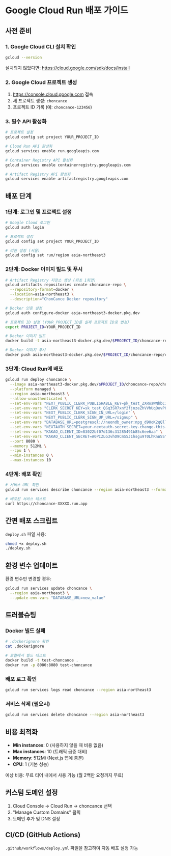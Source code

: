 # Google Cloud Run 배포 가이드

## 사전 준비

### 1. Google Cloud CLI 설치 확인
```bash
gcloud --version
```

설치되지 않았다면: https://cloud.google.com/sdk/docs/install

### 2. Google Cloud 프로젝트 생성
1. https://console.cloud.google.com 접속
2. 새 프로젝트 생성: `choncance`
3. 프로젝트 ID 기록 (예: `choncance-123456`)

### 3. 필수 API 활성화
```bash
# 프로젝트 설정
gcloud config set project YOUR_PROJECT_ID

# Cloud Run API 활성화
gcloud services enable run.googleapis.com

# Container Registry API 활성화
gcloud services enable containerregistry.googleapis.com

# Artifact Registry API 활성화
gcloud services enable artifactregistry.googleapis.com
```

## 배포 단계

### 1단계: 로그인 및 프로젝트 설정
```bash
# Google Cloud 로그인
gcloud auth login

# 프로젝트 설정
gcloud config set project YOUR_PROJECT_ID

# 리전 설정 (서울)
gcloud config set run/region asia-northeast3
```

### 2단계: Docker 이미지 빌드 및 푸시
```bash
# Artifact Registry 저장소 생성 (최초 1회만)
gcloud artifacts repositories create choncance-repo \
  --repository-format=docker \
  --location=asia-northeast3 \
  --description="ChonCance Docker repository"

# Docker 인증 설정
gcloud auth configure-docker asia-northeast3-docker.pkg.dev

# 프로젝트 ID 설정 (YOUR_PROJECT_ID를 실제 프로젝트 ID로 변경)
export PROJECT_ID=YOUR_PROJECT_ID

# Docker 이미지 빌드
docker build -t asia-northeast3-docker.pkg.dev/$PROJECT_ID/choncance-repo/choncance:latest .

# Docker 이미지 푸시
docker push asia-northeast3-docker.pkg.dev/$PROJECT_ID/choncance-repo/choncance:latest
```

### 3단계: Cloud Run에 배포
```bash
gcloud run deploy choncance \
  --image asia-northeast3-docker.pkg.dev/$PROJECT_ID/choncance-repo/choncance:latest \
  --platform managed \
  --region asia-northeast3 \
  --allow-unauthenticated \
  --set-env-vars "NEXT_PUBLIC_CLERK_PUBLISHABLE_KEY=pk_test_ZXRoaWNhbC1zd2lmdC0xLmNsZXJrLmFjY291bnRzLmRldiQ" \
  --set-env-vars "CLERK_SECRET_KEY=sk_test_QGq3SR7xnY2fjnzeZhVVhUqOovPKfPgzYurXtJqfNV" \
  --set-env-vars "NEXT_PUBLIC_CLERK_SIGN_IN_URL=/login" \
  --set-env-vars "NEXT_PUBLIC_CLERK_SIGN_UP_URL=/signup" \
  --set-env-vars "DATABASE_URL=postgresql://neondb_owner:npg_d9OoK2qQlTXH@ep-proud-fog-a100b0a9-pooler.ap-southeast-1.aws.neon.tech/neondb?sslmode=require&channel_binding=require" \
  --set-env-vars "NEXTAUTH_SECRET=your-nextauth-secret-key-change-this-in-production" \
  --set-env-vars "KAKAO_CLIENT_ID=83022bf07d136c31285491b85c6ee6aa" \
  --set-env-vars "KAKAO_CLIENT_SECRET=A0PIZLG3vhO9CmS5J1hsgu9T0LhRnWSS" \
  --port 8080 \
  --memory 512Mi \
  --cpu 1 \
  --min-instances 0 \
  --max-instances 10
```

### 4단계: 배포 확인
```bash
# 서비스 URL 확인
gcloud run services describe choncance --region asia-northeast3 --format 'value(status.url)'

# 배포된 서비스 테스트
curl https://choncance-XXXXX.run.app
```

## 간편 배포 스크립트

`deploy.sh` 파일 사용:
```bash
chmod +x deploy.sh
./deploy.sh
```

## 환경 변수 업데이트

환경 변수만 변경할 경우:
```bash
gcloud run services update choncance \
  --region asia-northeast3 \
  --update-env-vars "DATABASE_URL=new_value"
```

## 트러블슈팅

### Docker 빌드 실패
```bash
# .dockerignore 확인
cat .dockerignore

# 로컬에서 빌드 테스트
docker build -t test-choncance .
docker run -p 8080:8080 test-choncance
```

### 배포 로그 확인
```bash
gcloud run services logs read choncance --region asia-northeast3
```

### 서비스 삭제 (필요시)
```bash
gcloud run services delete choncance --region asia-northeast3
```

## 비용 최적화

- **Min instances**: 0 (사용하지 않을 때 비용 없음)
- **Max instances**: 10 (트래픽 급증 대비)
- **Memory**: 512Mi (Next.js 앱에 충분)
- **CPU**: 1 (기본 성능)

예상 비용: 무료 티어 내에서 사용 가능 (월 2백만 요청까지 무료)

## 커스텀 도메인 설정

1. Cloud Console → Cloud Run → choncance 선택
2. "Manage Custom Domains" 클릭
3. 도메인 추가 및 DNS 설정

## CI/CD (GitHub Actions)

`.github/workflows/deploy.yml` 파일을 참고하여 자동 배포 설정 가능
